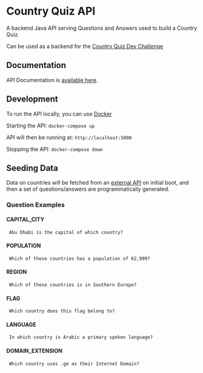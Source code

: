 # Country Quiz API

A backend Java API serving Questions and Answers used to build a Country Quiz.

Can be used as a backend for the [Country Quiz Dev Challenge](https://devchallenges.io/challenges/Bu3G2irnaXmfwQ8sZkw8)

## Documentation

API Documentation is [available here](https://countries-quiz-service-api.herokuapp.com/swagger-ui/index.html).

## Development

To run the API locally, you can use [Docker](https://www.docker.com/)

Starting the API: `docker-compose up`

API will then be running at: `http://localhost:5000`

Stopping the API: `docker-compose down`

## Seeding Data

Data on countries will be fetched from an [external API](https://restcountries.com/v3.1/all) on initial boot, and then
a set of questions/answers are programmatically generated.

### Question Examples

####  CAPITAL_CITY 
     Abu Dhabi is the capital of which country?
####  POPULATION 
     Which of these countries has a population of 62,999?
####  REGION 
     Which of these countries is in Southern Europe?
####  FLAG
     Which country does this flag belong to?
#### LANGUAGE 
     In which country is Arabic a primary spoken language?
#### DOMAIN_EXTENSION 
     Which country uses .ge as their Internet Domain?
